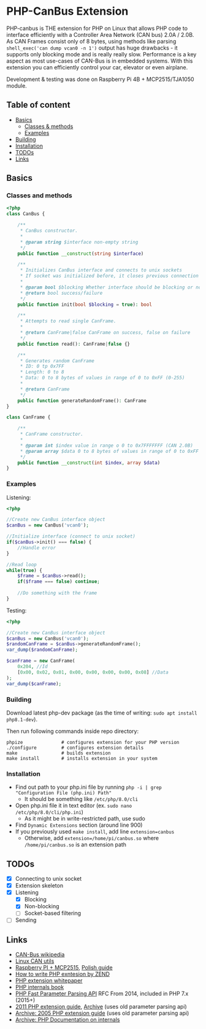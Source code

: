 # PHP-CanBus Extension

PHP-canbus is THE extension for PHP on Linux that allows PHP code to interface efficiently with a Controller Area Network (CAN bus) 2.0A / 2.0B.
As CAN Frames consist only of 8 bytes, using methods like parsing `shell_exec('can dump vcan0 -n 1')` output has huge drawbacks - it supports only blocking mode and is really really slow. Performance is a key aspect as most use-cases of CAN-Bus is in embedded systems. With this extension you can efficiently control your car, elevator or even airplane. 

Development & testing was done on Raspberry Pi 4B + MCP2515/TJA1050 module.

## Table of content
- [Basics](#basics)
    - [Classes & methods](#classes-and-methods)
    - [Examples](#examples)
- [Building](#building)
- [Installation](#installation)
- [TODOs](#todos)
- [Links](#links)

## Basics
### Classes and methods
```php
<?php
class CanBus {

    /**
     * CanBus constructor.
     *
     * @param string $interface non-empty string
     */
    public function __construct(string $interface)

    /**
     * Initializes CanBus interface and connects to unix sockets
     * If socket was initialized before, it closes previous connection
     *
     * @param bool $blocking Whether interface should be blocking or not
     * @return bool success/failure
     */
    public function init(bool $blocking = true): bool

    /**
     * Attempts to read single CanFrame.
     *
     * @return CanFrame|false CanFrame on success, false on failure
     */
    public function read(): CanFrame|false {}

    /**
     * Generates random CanFrame
     * ID: 0 tp 0x7FF
     * Length: 0 to 8
     * Data: 0 to 8 bytes of values in range of 0 to 0xFF (0-255)
     *
     * @return CanFrame
     */
    public function generateRandomFrame(): CanFrame
}

class CanFrame {

    /**
     * CanFrame constructor.
     *
     * @param int $index value in range o 0 to 0x7FFFFFFF (CAN 2.0B)
     * @param array $data 0 to 8 bytes of values in range of 0 to 0xFF (0-255)
     */
    public function __construct(int $index, array $data)
}
```

### Examples

Listening:
```php
<?php

//Create new CanBus interface object
$canBus = new CanBus('vcan0');

//Initialize interface (connect to unix socket)
if($canBus->init() === false) {
    //Handle error
}

//Read loop
while(true) {
    $frame = $canBus->read();
    if($frame === false) continue;
    
    //Do something with the frame
}
```

Testing:
```php
<?php

//Create new CanBus interface object
$canBus = new CanBus('vcan0');
$randomCanFrame = $canBus->generateRandomFrame();
var_dump($randomCanFrame);

$canFrame = new CanFrame(
    0x204, //Id
    [0x00, 0x02, 0x01, 0x00, 0x00, 0x00, 0x00, 0x08] //Data
);
var_dump($canFrame);
```

### Building
Download latest php-dev package (as the time of writing: `sudo apt install php8.1-dev`).

Then run following commands inside repo directory:
```
phpize              # configures extension for your PHP version
./configure         # configures extension details
make                # builds extension
make install        # installs extension in your system
```

### Installation
- Find out path to your php.ini file by running `php -i | grep "Configuration File (php.ini) Path"`
    - It should be something like `/etc/php/8.0/cli`
- Open php.ini file it in text editor (ex. `sudo nano /etc/php/8.0/cli/php.ini`)
    - As it might be in write-restricted path, use sudo 
- Find `Dynamic Extensions` section (around line 900)
- If you previously used `make install`, add line `extension=canbus`
    - Otherwise, add `extension=/home/pi/canbus.so` where `/home/pi/canbus.so` is an extension path

## TODOs
- [x] Connecting to unix socket
- [x] Extension skeleton 
- [x] Listening
    - [x] Blocking
    - [x] Non-blocking
    - [ ] Socket-based filtering
- [ ] Sending

## Links
* [CAN-Bus wikipedia](https://en.wikipedia.org/wiki/CAN_bus)
* [Linux CAN utils](https://github.com/linux-can/can-utils)
* [Raspberry PI + MCP2515](https://forums.raspberrypi.com/viewtopic.php?t=141052), [Polish guide](http://www.emvn.pl/can-bus-mcp2515-raspberrypi-socketcan/)
* [How to write PHP exntesion by ZEND](https://www.zend.com/resources/writing-php-extensions)
* [PHP extension whitepaper](https://www.zend.com/sites/zend/files/pdfs/whitepaper-zend-php-extensions.pdf)
* [PHP internals book](https://www.phpinternalsbook.com/)
* [PHP Fast Parameter Parsing API](https://wiki.php.net/rfc/fast_zpp) RFC From 2014, included in PHP 7.x (2015+)
* [2011 PHP extension guide](https://kchodorow.com/2011/08/11/php-extensions-made-eldrich-php-variables/),
[Archive](https://web.archive.org/web/20210416205006/https://kchodorow.com/2011/08/11/php-extensions-made-eldrich-php-variables/) (uses old parameter parsing api)
* [Archive: 2005 PHP extension guide](http://web.archive.org/web/20110222035803/http://devzone.zend.com/article/1021) (uses old parameter parsing api)
* [Archive: PHP Documentation on internals](https://web.archive.org/web/20200501034044/https://www.php.net/manual/en/internals2.php)

